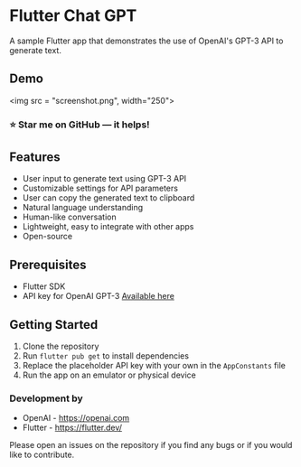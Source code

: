 # Flutter Chat GPT
A sample Flutter app that demonstrates the use of OpenAI's GPT-3 API to generate text.

## Demo
<img src = "screenshot.png", width="250">

### :star: Star me on GitHub — it helps!

## Features
- User input to generate text using GPT-3 API
- Customizable settings for API parameters
- User can copy the generated text to clipboard
- Natural language understanding
- Human-like conversation
- Lightweight, easy to integrate with other apps
- Open-source

## Prerequisites
- Flutter SDK
- API key for OpenAI GPT-3 [Available here](https://beta.openai.com/account/api-keys)

## Getting Started

1. Clone the repository
2. Run `flutter pub get` to install dependencies
3. Replace the placeholder API key with your own in the `AppConstants` file
4. Run the app on an emulator or physical device

### Development by

- OpenAI - https://openai.com
- Flutter - https://flutter.dev/

Please open an issues on the repository if you find any bugs or if you would like to contribute.
